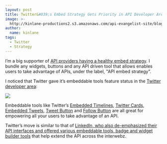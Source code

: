 ```yaml
---
layout: post
title: Twitter&#039;s Embed Strategy Gets Priority in API Developer Area
image: >-
  http://kinlane-productions2.s3.amazonaws.com/api-evangelist-site/blog/twitter-bird-light.png
author:
  name: kinlane
tags:
  - Twitter
  - Strategy
---
```

I’m a big supporter of [API providers having a healthy embed strategy](/2011/05/04/does-your-e-commerce-marketplace-have-an-embed-strategy/ "API providers having a healthy embed strategy"). I bundle any widgets, buttons and any API driven tool that allows enables users to take advantage of APIs, under the label, "API embed strategy".

I noticed that Twitter gave it’s embeddable tools feature status in the [Twitter developer area](https://dev.twitter.com/):

[![](https://s3.amazonaws.com/kinlane-productions2/twitter/Twitter-Developers-Embed.png)](https://dev.twitter.com/)

Embeddable tools like Twitter’s [Embedded Timelines](https://dev.twitter.com/docs/embedded-timelines), [Twitter Cards](https://dev.twitter.com/docs/cards), [Embedded Tweets](https://dev.twitter.com/docs/embedded-tweets), [Tweet Button](https://dev.twitter.com/docs/tweet-button) and [Follow Button](https://dev.twitter.com/docs/follow-button) are all great for empowering all your users to take advantage of an API.

Twitter’s move is similar to that of [LinkedIn, who also de-emphasized their API interfaces and offered various embeddable tools, badge and widget builder tools](/2011/04/13/linkedin-api-platform-and-the-evolution-of-the-api/) that help extend the API across the interwebz.